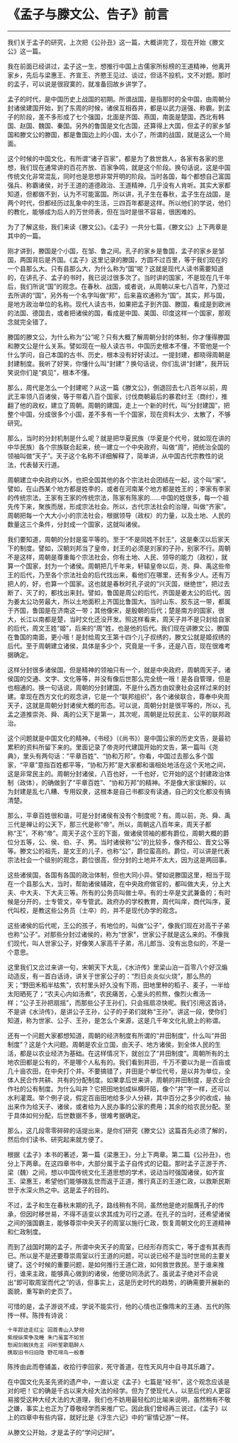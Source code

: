 # 《孟子与滕文公、告子》前言

------

我们关于孟子的研究，上次把《公孙丑》这一篇，大概讲完了，现在开始《滕文公》这一篇。

我在前面已经讲过，孟子这一生，想推行中国上古儒家所标榜的王道精神，他离开家乡，先后与梁惠王、齐宣王、齐愍王见过、谈过，但话不投机，文不对题。那时的孟子，可以说是很寂寞的，就准备回故乡讲学了。

孟子的时代，是中国历史上战国的初期。所谓战国，是指那时的全中国，由周朝分封诸侯建国开始，到了东周的时候，诸侯互相吞并，都是以武力逞强、称霸。到孟子的阶段，差不多形成了七个强国，北面是齐国、燕国，南面是楚国，西北有韩国、赵国、魏国、秦国。另外的鲁国是文化古国，还算得上大国，但孟子的家乡邹国和滕文公的滕国，都是鲁国边上的小国，太小了，所谓的战国，就是这么一个局面。

这个时候的中国文化，有所谓“诸子百家”，都是为了救世救人，各家有各家的思想，我们现在通常讲的百花齐放、百家争鸣，就是这个阶段。换句话说，这是中国传统文化非常混乱，同时也是思想非常开明的阶段。当时各国，每个都想自己富国强兵、称霸诸侯，对于王道的道德政治、王道精神，几乎没有人肯听。其实大家都知道，但都做不到，认为不可能富国。所以讲，孔子生在春秋，孟子生在战国，是两个时代，但都经历过乱象中的生活，三四百年都是这样。所以他们的学说，他们的教化，能够成为后人的万世师表，但在当时是很不容易，很困难的。

为了了解这些，我们来读《滕文公》。《孟子》一共分七篇，《滕文公》上下两章是其中的一篇。

刚才讲到，滕国是个小国，在邹、鲁之间。孔子的家乡是鲁国，孟子的家乡是邹国，两国背后是齐国。《孟子》这里记录的滕国，方圆不过百里，等于我们现在的一个县那么大。只有县那么大，为什么称为“国”呢？这就是现代人读书需要知道的，在讲孔子、孟子的书时，我已说过很多次了。当时讲的国家，不是现在几千年后，我们所说“国”的观念。在春秋、战国，或者说，从周朝以来七八百年，乃至过去所讲的“国”，另外有一个名字叫做“邦”，后来喜欢通称为“国”。其实，邦与国，是地方政治单位的名称。现代人读古书，如果把孟子到齐国、滕国，看成是到欧洲的法国、德国去，或者把诸侯的国，看成是中国、美国、印度这样一个国家，那观念就完全错了。

滕国的滕文公，为什么称为“公”呢？只有大概了解周朝分封的体制，你才懂得滕国和滕文公是什么关系。譬如现在一般人读古书，中国历史根本不懂，不管他是一个什么学问，自己本国的古书、历史，根本没有好好读过。一提封建，都晓得周朝是封建制度。我听了好笑，你懂什么叫“封建”？换句话说，你们乱讲“封建”，我开玩笑说你们是“疯见”，根本不懂。

那么，周代是怎么一个封建呢？从这一篇《滕文公》，倒退回去七八百年以前，周武王率领八百诸侯，等于带着八百个国家，讨伐商朝最后的暴君纣王（商纣），推翻了他的政权，建立了周朝。周朝的建国，走上一个新的时代，叫“分封建国”，把整个中国，分成很多个小国，差不多有一千个国家，现在资料太少、太散了，不够研究。

那么，当时的分封机制是什么呢？就是把华夏民族（华夏是个代号，就如现在讲的中华民族）各个宗族联合起来，统一建立一个中央政府，叫做“周”，把统治全国的领袖叫做“天子”。天子这个名称不详细解释了，简单讲，从中国古代宗教性的说法，代表替天行道。

周朝建立中央政府以外，也把全国其他的各个宗法社会团结在一起，这个叫“家”。譬如，在山西某个地方都是姓李的，或者在河南某个地方都是姓王的；李家有李家的传统宗法，王家有王家的传统宗法，陈家有陈家的……中国的姓很多，每一个祖先传下来，聚族而居，形成宗法社会。所以，古代宗法社会的治理，叫做“齐家”。周朝把每一个大大小小的宗法社会，根据领导（政权）的力量，以及土地、人民的数量这三个条件，分封成一个国家，这就叫诸侯。

我们要知道，周朝的分封是蛮平等的。至于“不是同姓不封王”，这是秦汉以后家天下的制度。譬如，汉朝刘邦当了皇帝，封王的必须是刘家的子孙，别家不行。周朝不是这样，周朝是尊重每个宗法社会，你有土地、人民、领导的能力（政权），就算一个国家，封为一个诸侯。周朝把几千年来，轩辕皇帝以后，尧、舜、禹这些帝王的后代，乃至各个宗法社会的后代找出来，看他们在哪里，还有多少人。还有万把人的，好，也算一个国家。这也就是春秋时孔子说的“兴灭国，继绝世”，把过去断了、灭了的，都找出来封。譬如，鲁国是周公的后代，齐国是姜太公的后代。因为姜太公功劳最大，所以土地面积上齐国比鲁国大。当时山东、胶东这一带，都属于齐国，鲁国是在济南这一带；其他像宋，是殷朝的后代；楚是南方的国家，很大，长江以南都是楚，当时文化还没开发。照这样看来，周天子并不是只封给自家的后代，周文王姓“姬”，后来的“周”姓，也是他的后代。我们现在讲滕文公，滕国在鲁国的南面，更小哦！是封给周文王第十四个儿子叔绣的，滕文公就是姬叔绣的后代。至于周朝建立诸侯，具体是多少个，究竟是一千多，还是八百，现在很难考据确定。

这样分封很多诸侯国，但是精神的领袖只有一个，就是中央政府，周朝周天子。诸侯国的交通、文字、文化等等，并没有像后世那么完全统一哦！是各自管理，但是也相通的。换一句话说，周朝的分封建国，不是什么西方由奴隶社会这样过来的封建。拿现在西方文化的观念讲，它是一个“联邦组织”，各个诸侯联合，尊奉中央周天子，这就是周朝分封诸侯大概的形态。可以说，周朝分封是很平等的，所以，孔孟之道推崇尧、舜、禹的公天下是第一，其次呢，周朝是比较民主、公平的联邦政治。

这个问题就是中国文化的精神。《书经》（《尚书》）是中国公家的历史文告，是最初累积的资料所留下来的。里面记录了帝尧时代建国开始的文告，第一篇叫《尧典》，里头有两句话：“平章百姓”、“协和万邦”。你看，中国过去那么多个国家，“平章”意指百姓都平等，“协和万邦”是大家都和谐相处地活在这个天地之间，这是非常民主的。周朝分封诸侯，八百也好，一千也好，它开始的这个封建政治体制（政体），的确做到了“平章百姓”、“协和万邦”的精神。不是像大家误解的，以为封建是乱七八糟、专用奴隶，这根本是自己书都没有读通，自己的文化都没有搞清楚。

那么，平章百姓很和谐，可是分封诸侯有没有个制度呢？有。周以前，尧、舜、禹三代是禅让的公天下，那三代是称“帝”。所以，周朝这八百年来，周天子都称“王”，不称“帝”。周天子这个王的下面，做诸侯领袖的都有爵位，周朝大概的爵位分五等，公、侯、伯、子、男。当时诸侯称“公”的比较多，像齐桓公、晋文公等等。滕文公的祖先，是文王的儿子，也称“公”，爵位蛮高的。爵位，可以讲是代表宗法社会一个级别的观念，爵位很高，但分封的土地并不太大，因为这是两回事。

这些诸侯国，各国有各国的政治体制，但也大同小异。譬如说滕国这里，相当于现在一个县那么大，当时，帮助诸侯辅政，在中央政府做官的，都叫做大夫，分上大夫、中大夫、下大夫三等。所有的公务员叫做士卒。有的士卒是文武兼备的；有时候是分开的，士专管文，卒专管武。政府办的学校教育，周代叫庠，商代叫序，夏代叫校，是教这些公务员（士卒）的，并不是现代办学的观念。

这些诸侯的后代呢，王公的孩子，有地位的，叫做“公子”，像我们现在对高干子弟也称“公子”。对那些分封过诸侯的，称为“世家”，世家公子就是这么来的。不像我们现代，叫人世家公子，好像笑人家高干子弟，吊儿郎当、没有出息似的，不是一个意思。

这里我们又岔过来讲一句，宋朝天下大乱，《水浒传》里梁山泊一百零八个好汉煽动造反，有一首白话诗，讲关于世家公子的：“烈日炎炎似火烧”，那么热的天；“野田禾稻半枯焦”，农村里头好久没有下雨，田地里种的稻子、麦子，一半给太阳晒死了；“农夫心内如汤煮”，农民痛苦，心里头的煎熬，像烈火煮汤一样；“公子王孙把扇摇”，而那些公子王孙们，只会摇扇凉快呢。我们引用这首诗，不是讲《水浒传》，是讲公子王孙，公子的子弟们就称“王孙”。讲这一段，使你们知道，称为世家、公子、王孙，是怎么个来源，这是几千年文化礼貌上的称谓。

还有一个问题大家都想知道，周朝的经济制度有所谓的“井田制度”，什么叫“井田制度”？这是个大问题。周朝是农业立国，由天子、地方诸侯，到全体人民的生活，都是以农业经济为基础。在这样情况下，就创立了“井田制度”。周朝所有的土地农田都是公有的，不是哪个人私有的。我们看到井田，千万不要以为是一百亩或几十亩农田，在中央打个井。不要搞错了，井田是个单位代号，是以井为单位，全体人民合作共耕、共有的分配制度。如果拿后世来讲，周朝的井田制度，是农业合作社的公有制度。为什么叫井？它把田地划成纵横阡陌，像个“井”字一样，还可以水利灌溉。举个例子说，假定百亩田地给多少人分耕，其中百分之多少的收成，抽出来作为给天子、诸侯，或者给为人民办事的公家的费用；其余的给农民分配。至于具体如何分配，后世数据不多，很难考据确定。

那么，这几段零零碎碎的话提出来，是你们研究《滕文公》这篇首先必须了解的，然后你们读书、研究起来就方便了。

根据《孟子》本书的著述，第一篇《梁惠王》，分上下两章。第二篇《公孙丑》，也分上下两章。在这四章书中，大部分属于孟子自传式的记载。那时孟子正游于齐、梁（魏）之间，想以中国传统文化王道思想的学术，说动当时强国诸侯，如齐宣王、梁惠王，希望他们能够拨乱世而返于正道，推行真正的王道仁政，以救斯民斯世于水深火热之中。这是孟子的目的。

不过，孟子和生在春秋末期的孔子，路线稍有不同，虽然他是绝对服膺孔子的传承，但因时移世易，不得不适变以求其成为可行之道。在孔子的当时，还希望诸侯之间的强国霸主，能够尊崇中央天子的周室以施行仁政，恢复周朝文化的王道精神和仁政制度。

而到了战国时期的孟子，所谓中央天子的周室，已经形存而实亡，等于虚有其表而已。所以是不是还要尊崇周室以行王道的问题，可以说已经不是当时世局的主要关键了。这个时候的重要问题，是如何推行王道仁政，如何救世救民。至于谁来推行，谁来主政，能够真心做到的诸侯，他便功同汤武了。虽说孟子绝对不会说出“即可取周室而代之”的话，但事实上，这是历史时代的趋势，的确需要开展新的面貌，重写新的史页了。

可惜的是，孟子游说不成，学说不能实行，他的心情也正像隋末的王通、五代的陈抟一样。陈抟有诗说：
```
十年踪迹走红尘 回首青山入梦频
紫绶纵荣争及睡 朱门虽富不如贫
愁闻剑戟扶危主 闷听笙歌聒醉人
携取旧书归旧隐 野花啼鸟一般春
```
陈抟由此而卷铺盖，收拾行李回家，死守善道，在性天风月中自寻其乐趣了。

在中国文化先圣先贤的遗产中，一直认定《孟子》七篇是“经书”，这个观念应该是对的吧！它的确是千古以来大经大法的经学。但为了使现代人，以至后代的人更容易接受这种大经大法的大道理，我们也不妨用最轻松的比喻来说明，虽然稍有不敬之嫌，事实上也正为了尊敬经学而来推广它。因此我们曾经再三说过，《孟子》以上的四章中有些内容，就好比是《浮生六记》中的“宦情记游”一样。

从滕文公开始，才是孟子的“学问记辩”。
